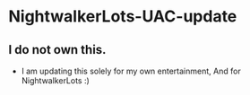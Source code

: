 # NightwalkerLots-UAC-update
## I do not own this.
- I am updating this solely for my own entertainment, And for NightwalkerLots :)
